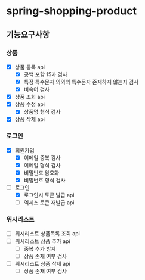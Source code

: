 # spring-shopping-product
## 기능요구사항
### 상품
- [x] 상품 등록 api
  - [x] 공백 포함 15자 검사
  - [x] 특정 특수문자 의외의 특수문자 존재하지 않는지 검사
  - [x] 비속어 검사
- [x] 상품 조회 api
- [x] 상품 수정 api
  - [x] 상품명 형식 검사
- [x] 상품 삭제 api
### 로그인
- [x] 회원가입
  - [x] 이메일 중복 검사
  - [x] 이메일 형식 검사
  - [x] 비밀번호 암호화
  - [x] 비밀번호 형식 검사
- [ ] 로그인
  - [x] 로그인시 토큰 발급 api
  - [ ] 엑세스 토큰 재발급 api
### 위시리스트
- [ ] 위시리스트 상품목록 조회 api
- [ ] 위시리스트 상품 추가 api
  - [ ] 중복 추가 방지
  - [ ] 상품 존재 여부 검사
- [ ] 위시리스트 상품 삭제 api
  - [ ] 상품 존재 여부 검사
